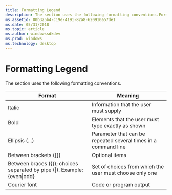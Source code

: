 ```yaml
---
title: Formatting Legend
description: The section uses the following formatting conventions.FormatMeaningItalicInformation that the user must supplyBoldElements that the user must type exactly as shownEllipsis (...)Parameter that can be repeated several times in a command lineBetween brackets (\ \ )Optional itemsBetween braces ( ); choices separated by pipe (\ ). Example even\ odd Set of choices from which the user must choose only oneCourier fontCode or program output .
ms.assetid: 00b325b4-c19e-4191-82a8-620910a57de1
ms.date: 05/31/2018
ms.topic: article
ms.author: windowssdkdev
ms.prod: windows
ms.technology: desktop
---
```


# Formatting Legend

The section uses the following formatting conventions.

| Format                                                                    | Meaning                                                        |
|---------------------------------------------------------------------------|----------------------------------------------------------------|
| Italic                                                                    | Information that the user must supply                          |
| Bold                                                                      | Elements that the user must type exactly as shown              |
| Ellipsis (...)                                                            | Parameter that can be repeated several times in a command line |
| Between brackets (\[\])                                                   | Optional items                                                 |
| Between braces ({}); choices separated by pipe (\|). Example: {even\|odd} | Set of choices from which the user must choose only one        |
| Courier font                                                              | Code or program output                                         |



 

 

 





